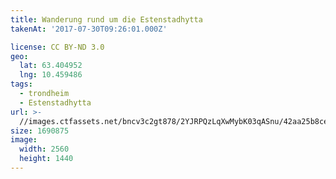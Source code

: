 ```yaml
---
title: Wanderung rund um die Estenstadhytta
takenAt: '2017-07-30T09:26:01.000Z'

license: CC BY-ND 3.0
geo:
  lat: 63.404952
  lng: 10.459486
tags:
  - trondheim
  - Estenstadhytta
url: >-
  //images.ctfassets.net/bncv3c2gt878/2YJRPQzLqXwMybK03qASnu/42aa25b8ce3a0e4fbfedc0432bd3f3c0/wanderung-rund-um-die-estenstadhytta_35871570060_o
size: 1690875
image:
  width: 2560
  height: 1440
---
```

